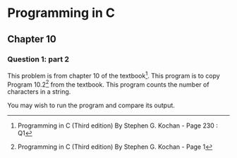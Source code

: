 # Programming in C
## Chapter 10
### Question 1: part 2

This problem is from chapter 10 of the textbook[^1]. This program is to copy Program 10.2[^2] from the textbook. This program counts the number of characters in a string.

You may wish to run the program and compare its output.


[^1]: Programming in C (Third edition) By Stephen G. Kochan - Page 230 : Q1
[^2]: Programming in C (Third edition) By Stephen G. Kochan - Page 1